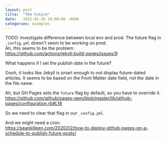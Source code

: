 ```yaml
---
layout: post
title:  "The Future"
date:   2022-01-26 10:00:00 -0600
categories: examples
---
```


TODO: Investigate difference between local env and prod.  The future flag in `_config.yml` doesn't seem to be working on prod.  
Ah, this seems to be the problem:  
https://github.com/actions/jekyll-build-pages/issues/9

What happens if I set the publish date in the future?

Oooh, it looks like Jekyll is smart enough to not display future-dated articles.  It seems to be based on the Front Matter date field, not the date in the file name.

Ah, but GH Pages sets the `future` flag by default, so you have to override it.  
https://github.com/github/pages-gem/blob/master/lib/github-pages/configuration.rb#L18

So we need to clear that flag in our `_config.yml`.

And we might need a cron:  
https://seankilleen.com/2020/02/how-to-deploy-github-pages-on-a-schedule-to-publish-future-posts/


